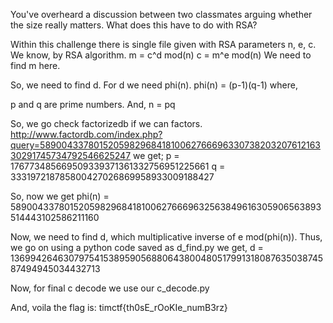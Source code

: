 You've overheard a discussion between two classmates arguing whether the size really matters.
What does this have to do with RSA?

Within this challenge there is single file given with RSA parameters n, e, c.
We know, by RSA algorithm.
m = c^d mod(n)
c = m^e mod(n)
We need to find m here.

So, we need to find d.
For d we need phi(n).
phi(n) = (p-1)(q-1)
where,

p and q are prime numbers.
And, n = pq

So, we go check factorizedb if we can factors.
http://www.factordb.com/index.php?query=58900433780152059829684181006276669633073820320761216330291745734792546625247
we get;
p = 176773485669509339371361332756951225661
q = 333197218785800427026869958933009188427

So, now we get phi(n) = 58900433780152059829684181006276669632563849616305906563893514443102586211160

Now, we need to find d, which multiplicative inverse of e mod(phi(n)).
Thus, we go on using a python code saved as d_find.py
we get, d = 13699426463079754153895905688064380048051799131808763503874587494945034432713

Now, for final c decode we use our c_decode.py

And, voila the flag is:
timctf{th0sE_rOoKIe_numB3rz}
